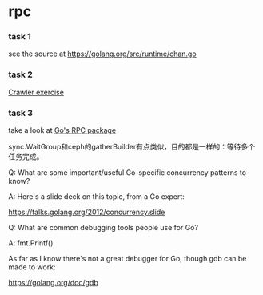 # rpc

### task 1

see the source at https://golang.org/src/runtime/chan.go

### task 2

[Crawler exercise](https://tour.golang.org/concurrency/10)

### task 3

take a look at [Go's RPC package](https://golang.org/pkg/net/rpc/)

sync.WaitGroup和ceph的gatherBuilder有点类似，目的都是一样的：等待多个任务完成。

Q: What are some important/useful Go-specific concurrency patterns to know?

A: Here's a slide deck on this topic, from a Go expert:

https://talks.golang.org/2012/concurrency.slide

Q: What are common debugging tools people use for Go?

A: fmt.Printf()

As far as I know there's not a great debugger for Go, though gdb can be
made to work:

https://golang.org/doc/gdb

